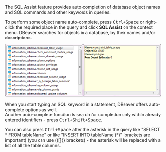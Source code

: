 The SQL Assist feature provides auto-completion of database object names and SQL commands and other keywords in queries.
 
To perform some object name auto-complete, press <kbd>Ctrl+Space</kbd> or right-click the required place in the query and click **SQL Assist** on the context menu. DBeaver searches for objects in a database, by their names and/or descriptions. 

![](images/ug/SQL-Assist.png)

When you start typing an SQL keyword in a statement, DBeaver offers auto-complete options as well.  
Another auto-complete function is search for completion only within already entered identifiers - press <kbd>Ctrl+Shift+Space</kbd>.  


You can also press <kbd>Ctrl+Space</kbd> after the asterisk in the query like "SELECT * FROM tableName" or like "INSERT INTO tableName (*)" (brackets are important) (you can use ()[]{} brackets) - the asterisk will be replaced with a list of all the table columns.  